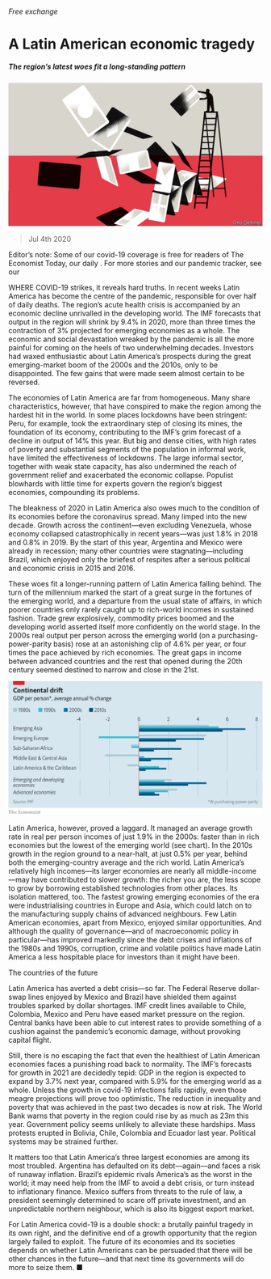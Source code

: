 ###### Free exchange

# A Latin American economic tragedy 

##### The region’s latest woes fit a long-standing pattern 

![image](images/20200704_FND000.jpg) 

> Jul 4th 2020 

Editor’s note: Some of our covid-19 coverage is free for readers of The Economist Today, our daily . For more stories and our pandemic tracker, see our 

WHERE COVID-19 strikes, it reveals hard truths. In recent weeks Latin America has become the centre of the pandemic, responsible for over half of daily deaths. The region’s acute health crisis is accompanied by an economic decline unrivalled in the developing world. The IMF forecasts that output in the region will shrink by 9.4% in 2020, more than three times the contraction of 3% projected for emerging economies as a whole. The economic and social devastation wreaked by the pandemic is all the more painful for coming on the heels of two underwhelming decades. Investors had waxed enthusiastic about Latin America’s prospects during the great emerging-market boom of the 2000s and the 2010s, only to be disappointed. The few gains that were made seem almost certain to be reversed.

The economies of Latin America are far from homogeneous. Many share characteristics, however, that have conspired to make the region among the hardest hit in the world. In some places lockdowns have been stringent: Peru, for example, took the extraordinary step of closing its mines, the foundation of its economy, contributing to the IMF’s grim forecast of a decline in output of 14% this year. But big and dense cities, with high rates of poverty and substantial segments of the population in informal work, have limited the effectiveness of lockdowns. The large informal sector, together with weak state capacity, has also undermined the reach of government relief and exacerbated the economic collapse. Populist blowhards with little time for experts govern the region’s biggest economies, compounding its problems.


The bleakness of 2020 in Latin America also owes much to the condition of its economies before the coronavirus spread. Many limped into the new decade. Growth across the continent—even excluding Venezuela, whose economy collapsed catastrophically in recent years—was just 1.8% in 2018 and 0.8% in 2019. By the start of this year, Argentina and Mexico were already in recession; many other countries were stagnating—including Brazil, which enjoyed only the briefest of respites after a serious political and economic crisis in 2015 and 2016.

These woes fit a longer-running pattern of Latin America falling behind. The turn of the millennium marked the start of a great surge in the fortunes of the emerging world, and a departure from the usual state of affairs, in which poorer countries only rarely caught up to rich-world incomes in sustained fashion. Trade grew explosively, commodity prices boomed and the developing world asserted itself more confidently on the world stage. In the 2000s real output per person across the emerging world (on a purchasing-power-parity basis) rose at an astonishing clip of 4.6% per year, or four times the pace achieved by rich economies. The great gaps in income between advanced countries and the rest that opened during the 20th century seemed destined to narrow and close in the 21st.

![image](images/20200704_FNC264_0.png) 


Latin America, however, proved a laggard. It managed an average growth rate in real per person incomes of just 1.9% in the 2000s: faster than in rich economies but the lowest of the emerging world (see chart). In the 2010s growth in the region ground to a near-halt, at just 0.5% per year, behind both the emerging-country average and the rich world. Latin America’s relatively high incomes—its larger economies are nearly all middle-income—may have contributed to slower growth: the richer you are, the less scope to grow by borrowing established technologies from other places. Its isolation mattered, too. The fastest growing emerging economies of the era were industrialising countries in Europe and Asia, which could latch on to the manufacturing supply chains of advanced neighbours. Few Latin American economies, apart from Mexico, enjoyed similar opportunities. And although the quality of governance—and of macroeconomic policy in particular—has improved markedly since the debt crises and inflations of the 1980s and 1990s, corruption, crime and volatile politics have made Latin America a less hospitable place for investors than it might have been.

The countries of the future

Latin America has averted a debt crisis—so far. The Federal Reserve dollar-swap lines enjoyed by Mexico and Brazil have shielded them against troubles sparked by dollar shortages. IMF credit lines available to Chile, Colombia, Mexico and Peru have eased market pressure on the region. Central banks have been able to cut interest rates to provide something of a cushion against the pandemic’s economic damage, without provoking capital flight.

Still, there is no escaping the fact that even the healthiest of Latin American economies faces a punishing road back to normality. The IMF’s forecasts for growth in 2021 are decidedly tepid: GDP in the region is expected to expand by 3.7% next year, compared with 5.9% for the emerging world as a whole. Unless the growth in covid-19 infections falls rapidly, even those meagre projections will prove too optimistic. The reduction in inequality and poverty that was achieved in the past two decades is now at risk. The World Bank warns that poverty in the region could rise by as much as 23m this year. Government policy seems unlikely to alleviate these hardships. Mass protests erupted in Bolivia, Chile, Colombia and Ecuador last year. Political systems may be strained further.

It matters too that Latin America’s three largest economies are among its most troubled. Argentina has defaulted on its debt—again—and faces a risk of runaway inflation. Brazil’s epidemic rivals America’s as the worst in the world; it may need help from the IMF to avoid a debt crisis, or turn instead to inflationary finance. Mexico suffers from threats to the rule of law, a president seemingly determined to scare off private investment, and an unpredictable northern neighbour, which is also its biggest export market.

For Latin America covid-19 is a double shock: a brutally painful tragedy in its own right, and the definitive end of a growth opportunity that the region largely failed to exploit. The future of its economies and its societies depends on whether Latin Americans can be persuaded that there will be other chances in the future—and that next time its governments will do more to seize them. ■

